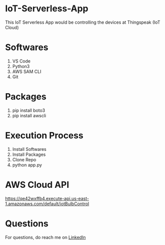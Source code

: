 # IoT-Serverless-App
This IoT Serverless App would be controlling the devices at Thingspeak (IoT Cloud)

# Softwares
1. VS Code
2. Python3
3. AWS SAM CLI
4. Git

# Packages
1. pip install boto3
2. pip install awscli

# Execution Process
1. Install Softwares
2. Install Packages
3. Clone Repo
4. python app.py

# AWS Cloud API
https://qe42wxffb4.execute-api.us-east-1.amazonaws.com/default/iotBulbControl

# Questions
For questions, do reach me on <a href="https://linkedin.com/in/MadhuPIoT">LinkedIn</a>
